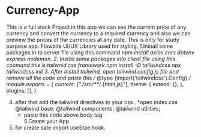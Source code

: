 # Currency-App
This is a full stack Project.in this app we can see the current price of any currency and convert the currency to a required currency and also we can preview the prices of the currencies at any date. This is only for study purpose app.
Flowbite UI/UX Library used for styling.
1.Install some packages in to server file using this command
     *npm install axios cors dotenv express nodemon.
2. Install some  packages into client file using this coomand
    this is tailwnid css framework
    *npm install -D tailwindcss
     npx tailwindcss init
3. After Install tailwind, open tailwind.config.js file and remove all the code and paste this
   /** @type {import('tailwindcss').Config} */
module.exports = {
  content: ["./src/**/*.{html,js}"],
  theme: {
    extend: {},
  },
  plugins: [],
}

4. after that add the tailwind directives to your css .
    *open index.css
    @tailwind base;
    @tailwind components;
    @tailwind utilities;  
   * paste this code above body tag  
5.Create your App
6. for create sate import useStae hook.
